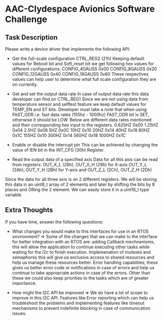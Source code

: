 # AAC-Clydespace Avionics Software Challenge

## Task Description
Please write a device driver that implements the following API:
- Get the full-scale configuration
CTRL_REG2 (21h)
Keeping default values for Reboot bit and Soft_reset bit we get following hex values for different configurations:
CONFIG_4GAUSS        0x00
CONFIG_8GAUSS        0x20
CONFIG_12GAUSS       0x40
CONFIG_16GAUSS       0x60
These respectives values can help user to determine what full scale configuration they are on currently.

- Get and set the output data rate
In case of output data rate this data developer can find on CTRL_REG1
Since we are not using data from temperature sensor and selftest feature we keep default values for TEMP_EN and ST bits.
Developer must take a note that when using FAST_ODR i.e. fast data rates (155hz - 1000hz) FAST_ODR bit is SET, otherwise
it should be LOW. 
Below are different data rates mentioned and their corresponding hex input to the registers.
0.625HZ             0x00
1.25HZ              0x04
2.5HZ               0x08
5HZ                 0x0C
10HZ                0x10
20HZ                0x14
40HZ                0x18
80HZ                0x1C
155HZ              0x10
300HZ              0x14
560HZ              0x18
1000HZ             0x1C

- Enable or disable the interrupt pin
This can be achieved by changing the value of IEN bit in the INT_CFG (30h) Register.

- Read the output data of a specified axis
Data for all this axis can be read from registers: 
OUT_X_L (28h), OUT_X_H (29h) for X-axis
OUT_Y_L (2Ah), OUT_Y_H (2Bh) for Y-axis and 
OUT_Z_L (2Ch), OUT_Z_H (2Dh)

Since the data for all three axis is on 2 different registers. We will be storing this data in an uint8_t array of 2 elements
and later by shifting the bits by 8 places and ORing the 2 element. We can easily store it in a uint16_t type variable.



## Extra Thoughts
If you have time, answer the following questions:
- What changes you would make to this interfaces for use in an RTOS
environment?
=> Some of the changes that we can make to the interface for better integration with an RTOS are: adding Callback mechnanisms, 
this will allow the application to continue executing other tasks while waiting for the i2c to finish execution.
Implemenation of mutexes and semaphores this will give us exclusive access to shared resources and help us manage these resources better. 
Error handling capablities, these gives us better error code or notifications in case of errors and help us continue to take appropriate 
actions in case of the errors. Other than these we could also keep priorities to the tasks which are of greater importance.

- How might the I2C API be improved
=> We do have a lot of scope to improve in this I2C API.
Features like Error reporting which can help us troubleshoot the problems and implementing features like timeout mechanisms to prevent 
indefinite blocking in case of communication issues. 
